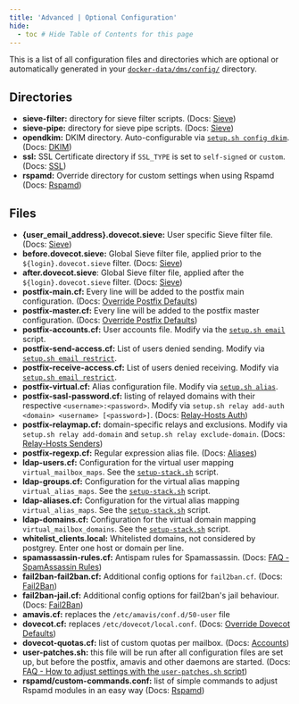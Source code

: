 ```yaml
---
title: 'Advanced | Optional Configuration'
hide:
  - toc # Hide Table of Contents for this page
---
```


This is a list of all configuration files and directories which are optional or automatically generated in your [`docker-data/dms/config/`][docs-dms-config-volume] directory.

## Directories

- **sieve-filter:** directory for sieve filter scripts. (Docs: [Sieve][docs-sieve])
- **sieve-pipe:** directory for sieve pipe scripts. (Docs: [Sieve][docs-sieve])
- **opendkim:** DKIM directory. Auto-configurable via [`setup.sh config dkim`][docs-setupsh]. (Docs: [DKIM][docs-dkim])
- **ssl:** SSL Certificate directory if `SSL_TYPE` is set to `self-signed` or `custom`. (Docs: [SSL][docs-ssl])
- **rspamd:** Override directory for custom settings when using Rspamd (Docs: [Rspamd][docs-rspamd-override-d])

## Files

- **{user_email_address}.dovecot.sieve:** User specific Sieve filter file. (Docs: [Sieve][docs-sieve])
- **before.dovecot.sieve:** Global Sieve filter file, applied prior to the `${login}.dovecot.sieve` filter. (Docs: [Sieve][docs-sieve])
- **after.dovecot.sieve**: Global Sieve filter file, applied after the `${login}.dovecot.sieve` filter. (Docs: [Sieve][docs-sieve])
- **postfix-main.cf:** Every line will be added to the postfix main configuration. (Docs: [Override Postfix Defaults][docs-override-postfix])
- **postfix-master.cf:** Every line will be added to the postfix master configuration. (Docs: [Override Postfix Defaults][docs-override-postfix])
- **postfix-accounts.cf:** User accounts file. Modify via the [`setup.sh email`][docs-setupsh] script.
- **postfix-send-access.cf:** List of users denied sending. Modify via [`setup.sh email restrict`][docs-setupsh].
- **postfix-receive-access.cf:** List of users denied receiving. Modify via [`setup.sh email restrict`][docs-setupsh].
- **postfix-virtual.cf:** Alias configuration file. Modify via [`setup.sh alias`][docs-setupsh].
- **postfix-sasl-password.cf:** listing of relayed domains with their respective `<username>:<password>`. Modify via `setup.sh relay add-auth <domain> <username> [<password>]`. (Docs: [Relay-Hosts Auth][docs-relayhosts-senderauth])
- **postfix-relaymap.cf:** domain-specific relays and exclusions. Modify via `setup.sh relay add-domain` and `setup.sh relay exclude-domain`. (Docs: [Relay-Hosts Senders][docs-relayhosts-senderhost])
- **postfix-regexp.cf:** Regular expression alias file. (Docs: [Aliases][docs-aliases-regex])
- **ldap-users.cf:** Configuration for the virtual user mapping `virtual_mailbox_maps`. See the [`setup-stack.sh`][github-commit-setup-stack.sh-L411] script.
- **ldap-groups.cf:** Configuration for the virtual alias mapping `virtual_alias_maps`. See the [`setup-stack.sh`][github-commit-setup-stack.sh-L411] script.
- **ldap-aliases.cf:** Configuration for the virtual alias mapping `virtual_alias_maps`. See the [`setup-stack.sh`][github-commit-setup-stack.sh-L411] script.
- **ldap-domains.cf:** Configuration for the virtual domain mapping `virtual_mailbox_domains`. See the [`setup-stack.sh`][github-commit-setup-stack.sh-L411] script.
- **whitelist_clients.local:** Whitelisted domains, not considered by postgrey. Enter one host or domain per line.
- **spamassassin-rules.cf:** Antispam rules for Spamassassin. (Docs: [FAQ - SpamAssassin Rules][docs-faq-spamrules])
- **fail2ban-fail2ban.cf:** Additional config options for `fail2ban.cf`. (Docs: [Fail2Ban][docs-fail2ban])
- **fail2ban-jail.cf:** Additional config options for fail2ban's jail behaviour. (Docs: [Fail2Ban][docs-fail2ban])
- **amavis.cf:** replaces the `/etc/amavis/conf.d/50-user` file
- **dovecot.cf:** replaces `/etc/dovecot/local.conf`. (Docs: [Override Dovecot Defaults][docs-override-dovecot])
- **dovecot-quotas.cf:** list of custom quotas per mailbox. (Docs: [Accounts][docs-accounts-quota])
- **user-patches.sh:** this file will be run after all configuration files are set up, but before the postfix, amavis and other daemons are started. (Docs: [FAQ - How to adjust settings with the `user-patches.sh` script][docs-faq-userpatches])
- **rspamd/custom-commands.conf:** list of simple commands to adjust Rspamd modules in an easy way (Docs: [Rspamd][docs-rspamd-commands])

[docs-dms-config-volume]: ../../faq.md#what-about-the-docker-datadmsconfig-directory
[docs-accounts-quota]: ../../config/user-management.md#quotas
[docs-aliases-regex]: ../../config/user-management.md#configuring-regexp-aliases
[docs-dkim]: ../../config/best-practices/dkim_dmarc_spf.md#dkim
[docs-fail2ban]: ../../config/security/fail2ban.md
[docs-faq-spamrules]: ../../faq.md#how-can-i-manage-my-custom-spamassassin-rules
[docs-faq-userpatches]: ../../faq.md#how-to-adjust-settings-with-the-user-patchessh-script
[docs-override-postfix]: ./override-defaults/postfix.md
[docs-override-dovecot]: ./override-defaults/dovecot.md
[docs-relayhosts-senderauth]: ./mail-forwarding/relay-hosts.md#sender-dependent-authentication
[docs-relayhosts-senderhost]: ./mail-forwarding/relay-hosts.md#sender-dependent-relay-host
[docs-sieve]: ./mail-sieve.md
[docs-setupsh]: ../../config/setup.sh.md
[docs-ssl]: ../../config/security/ssl.md
[docs-rspamd-override-d]: ../security/rspamd.md#manually
[docs-rspamd-commands]: ../security/rspamd.md#with-the-help-of-a-custom-file
[github-commit-setup-stack.sh-L411]: https://github.com/docker-mailserver/docker-mailserver/blob/941e7acdaebe271eaf3d296b36d4d81df4c54b90/target/scripts/startup/setup-stack.sh#L411
